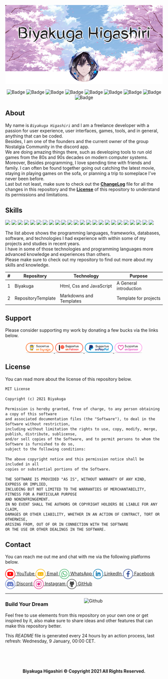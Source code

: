 <!-- Logo (Header) -->
<p align="center">
    <a href="https://github.com/Biyakuga/Biyakuga/tree/main/Images/Backgrounds/Background_001.png">
        <img src="https://github.com/Biyakuga/Biyakuga/blob/main/Images/Backgrounds/Background_001.png"
        title="Background 001 - Sakura Trees with Profile"
        alt="Background" />
    </a>
</p>

<!-- Badges: https://shields.io/ -->
<p align="center">
    <img src="https://badges.pufler.dev/visits/Biyakuga/Biyakuga?style=flat&color=red&logo=github&label=views"
    title="Badge 00 - GitHub Profile Views"
    alt="Badge" />
    <img src="https://img.shields.io/github/downloads/Biyakuga/Biyakuga/total?logo=GitHub"
    title="Badge 01 - GitHub All Releases"
    alt="Badge" />
    <img src="https://img.shields.io/github/contributors/Biyakuga/Biyakuga?logo=GitHub"
    title="Badge 02 - GitHub Contributors"
    alt="Badge" />
    <img src="https://img.shields.io/github/license/Biyakuga/Biyakuga?logo=GitHub"
    title="Badge 03 - GitHub License"
    alt="Badge" />
    <img src="https://img.shields.io/github/issues/Biyakuga/Biyakuga?logo=GitHub"
    title="Badge 04 - GitHub Issues"
    alt="Badge" />
    <img src="https://img.shields.io/github/forks/Biyakuga/Biyakuga?logo=GitHub"
    title="Badge 05 - GitHub All Fforks"
    alt="Badge" />
    <img src="https://img.shields.io/github/v/release/Biyakuga/Biyakuga?logo=GitHub"
    title="Badge 06 - GitHub Release By Date"
    alt="Badge" />
    <img src="https://img.shields.io/github/repo-size/Biyakuga/Biyakuga?label=size&logo=GitHub"
    title="Badge 07 - GitHub Repo Size"
    alt="Badge" />
    <img src="https://img.shields.io/github/stars/Biyakuga/Biyakuga?logo=GitHub"
    title="Badge 08 - GitHub Repo Stars"
    alt="Badge" />
</p>

<!-- About Me -->
## About
My name is _`Biyakuga Higashiri`_ and I am a freelance developer with a passion for user experience, user interfaces, games, tools, and in general, anything that can be coded.<br>
Besides, I am one of the founders and the current owner of the group Nostalgia Community in the discord app.<br>
We are doing amazing things there, such as developing tools to run old games from the 80s and 90s decades on modern computer  systems.<br>
Moreover, Besides programming, I love spending time with friends and family. I can often be found together going out catching the latest movie, staying in playing games on the sofa, or planning a trip to someplace I've never been before.<br>
Last but not least, make sure to check out the [**ChangeLog**](CHANGELOG.md "Versions File") file for all the changes in this repository and the [**License**](LICENSE.md) of this repository to understand its permissions and limitations.

<!-- My Skills -->
## Skills
<!-- Badges: https://shields.io/ -->
<p>
<!-- Orange -->
<img src="http://img.shields.io/badge/-Postman-ff6c37?style=flat&logo=postman&logoColor=ffffff" />
<img src="http://img.shields.io/badge/-Git-ec5a3d?style=flat&logo=git&logoColor=ffffff" />
<img src="https://img.shields.io/badge/-Html-dd4b25?style=flat&logo=html5&logoColor=ffffff" />
<!-- Red -->
<img src="https://img.shields.io/badge/-MsSql-cc2927?style=flat&logo=microsoft-sql-server&logoColor=ffffff" />
<img src="http://img.shields.io/badge/-Java-ec2024?style=flat&logo=java&logoColor=ffffff" />
<img src="http://img.shields.io/badge/-Angular-d6002f?style=flat&logo=angular&logoColor=ffffff" />
<!-- Yellow -->
<img src="https://img.shields.io/badge/-JavaScript-d5b422?style=flat&logo=javascript&logoColor=ffffff" />
<img src="https://img.shields.io/badge/-MySql-f08d00?style=flat&logo=mysql&logoColor=ffffff" />
<!-- Green -->
<img src="http://img.shields.io/badge/-Spring-6db33f?style=flat&logo=spring&logoColor=ffffff" />
<img src="https://img.shields.io/badge/-MongoDb-4ca449?style=flat&logo=mongodb&logoColor=ffffff" />
<img src="https://img.shields.io/badge/-Node.js-3c873a?style=flat&logo=node.js&logoColor=ffffff" />
<img src="http://img.shields.io/badge/-Vue-41b883?style=flat&logo=vue.js&logoColor=ffffff" />
<!-- Blue -->
<img src="https://img.shields.io/badge/-SqlLite-6cb9e1?style=flat&logo=sqlite&logoColor=ffffff" />
<img src="http://img.shields.io/badge/-Python-407cab?style=flat&logo=python&logoColor=ffffff" />
<img src="https://img.shields.io/badge/-PostgreSql-31648c?style=flat&logo=postgresql&logoColor=ffffff" />
<img src="http://img.shields.io/badge/-TypeScript-2f74c0?style=flat&logo=typescript&logoColor=ffffff" />
<img src="https://img.shields.io/badge/-Windows-0078d6?style=flat&logo=windows&logoColor=ffffff" />
<img src="https://img.shields.io/badge/-Css-254bdd?style=flat&logo=css3&logoColor=ffffff" />
<!-- Purple -->
<img src="https://img.shields.io/badge/-Bootstrap-563d7c?style=flat&logo=bootstrap&logoColor=ffffff" />
<img src="https://img.shields.io/badge/-Heroku-430098?style=flat&logo=heroku&logoColor=ffffff" />
<img src="http://img.shields.io/badge/-CSharp-2b0169?style=flat&logo=c-sharp&logoColor=ffffff" />
<!-- Black -->
<img src="https://img.shields.io/badge/-GitHub-323232?style=flat&logo=github&logoColor=ededed" />
<img src="https://img.shields.io/badge/-Medium-121212?style=flat&logo=medium&logoColor=ededed" />
<img src="https://img.shields.io/badge/-React-000000?style=flat&logo=react&logoColor=ededed" />
</p>
<p>
The list above shows the programming languages, frameworks, databases, software, and technologies I had experience with within some of my projects and studies in recent years.<br>
I have in some of those technologies and programming languages more advanced knowledge and experiences than others.<br>
Please make sure to check out my repository to find out more about my skills and knowledge.
</p>

<!-- Table (Favorite Repository) -->
| # | Repository         | Technology               | Purpose                |
|---|--------------------|--------------------------|------------------------|
| 1 | Biyakuga           | Html, Css and JavaScript | A General introduction |
| 2 | RepositoryTemplate | Markdowns and Templates  | Template for projects  |

<!-- Widgets Repository Version 01- https://github.com/anuraghazra/github-readme-stats -->
<!--
[![Biyakuga's Github Stats](https://github-readme-stats.vercel.app/api?username=biyakuga&show_icons=true&hide_border=true&bg_color=5d5d5d&title_color=da69ac&text_color=e5e5e5&icon_color=da69ac)](https://github.com/Biyakuga)
[![Most Used Languages](https://github-readme-stats.vercel.app/api/top-langs/?username=biyakuga&layout=compact&hide_border=true&bg_color=5d5d5d&langs_count=7&title_color=5094f0&text_color=e5e5e5&card_width=445)](https://github.com/Biyakuga)
-->

<!-- Widgets Repository Version 02- https://github.com/anuraghazra/github-readme-stats -->
<!--
<p align=center>
    <a href="https://github.com/Biyakuga" title="Biyakuga Github Stats">
       <img height=175 align="center" src="https://github-readme-stats.vercel.app/api?username=biyakuga&show_icons=true&hide_border=false&bg_color=0d1117&title_color=da69ac&text_color=e5e5e5&icon_color=da69ac" />
    </a>
    <a href="https://github.com/Biyakuga" title="Most Used Languages">
     <img height=175 align="center" src="https://github-readme-stats.vercel.app/api/top-langs/?username=biyakuga&layout=compact&hide_border=false&bg_color=0d1117&langs_count=5&title_color=5094f0&text_color=e5e5e5&card_width=370" />
    </a>
</p>
-->

<!-- Support Me -->
## Support
Please consider supporting my work by donating a few bucks via the links below.

<p align="center">
  <a href="https://www.buymeacoffee.com/" target="_blank">
    <img width="18%" alt="Buy me a coffee" 
    src="https://github.com/Biyakuga/Biyakuga/blob/main/Images/Icons/Support/BuyCoffee.png" />
  </a>
  <a href="https://www.patreon.com/" target="_blank">
    <img width="18%" alt="Check my Patreon" 
    src="https://github.com/Biyakuga/Biyakuga/blob/main/Images/Icons/Support/Patreon.png" />
  </a>
  <a href="https://www.paypal.com" target="_blank">
      <img width="18%" alt="Donate with Paypal" 
      src="https://github.com/Biyakuga/Biyakuga/blob/main/Images/Icons/Support/PayPal.png" />
  </a>
  <a href="https://github.com/sponsors/" target="_blank">
      <img width="18%" alt="Buy me a coffee" 
      src="https://github.com/Biyakuga/Biyakuga/blob/main/Images/Icons/Support/Sponsor.png" />
  </a>
</p>

<!-- Repository License -->
## License
You can read more about the license of this repository below.

    MIT License
    
    Copyright (c) 2021 Biyakuga

    Permission is hereby granted, free of charge, to any person obtaining a copy of this software
    and associated documentation files (the "Software"), to deal in the Software without restriction,
    including without limitation the rights to use, copy, modify, merge, publish, distribute, sublicense,
    and/or sell copies of the Software, and to permit persons to whom the Software is furnished to do so,
    subject to the following conditions:

    The above copyright notice and this permission notice shall be included in all
    copies or substantial portions of the Software.

    THE SOFTWARE IS PROVIDED "AS IS", WITHOUT WARRANTY OF ANY KIND, EXPRESS OR IMPLIED,
    INCLUDING BUT NOT LIMITED TO THE WARRANTIES OF MERCHANTABILITY, FITNESS FOR A PARTICULAR PURPOSE
    AND NONINFRINGEMENT.
    IN NO EVENT SHALL THE AUTHORS OR COPYRIGHT HOLDERS BE LIABLE FOR ANY CLAIM,
    DAMAGES OR OTHER LIABILITY, WHETHER IN AN ACTION OF CONTRACT, TORT OR OTHERWISE,
    ARISING FROM, OUT OF OR IN CONNECTION WITH THE SOFTWARE
    OR THE USE OR OTHER DEALINGS IN THE SOFTWARE.

<!-- Contact Me -->
## Contact
You can reach me out me and chat with me via the following platforms below.
<p>
<a align="center" href="https://www.youtube.com/"> 
    <img align="center" high="32" width="32"
    src="https://github.com/Biyakuga/Biyakuga/blob/main/Images/Icons/Contact/Youtube.png" 
    title="Icon 01 - YouTube"
    alt="Icon"> YouTube
</a>
<a align="center" href="https://outlook.com/"> 
    <img align="center" high="32" width="32" 
    src="https://github.com/Biyakuga/Biyakuga/blob/main/Images/Icons/Contact/Mail.png" 
    title="Icon 02 - Email" 
    alt="Icon"> Email
</a>
<a align="center" href="https://www.whatsapp.com/"> 
    <img align="center" high="32" width="32"
    src="https://github.com/Biyakuga/Biyakuga/blob/main/Images/Icons/Contact/Whatsapp.png" 
    title="Icon 03 - Whatsapp"
    alt="Icon"> WhatsApp
</a>
<a align="center" href="https://linkedin.com/"> 
    <img align="center" high="32" width="32"
    src="https://github.com/Biyakuga/Biyakuga/blob/main/Images/Icons/Contact/Linkedin.png" 
    title="Badge 04 - Linkedin"
    alt="Icon"> LinkedIn
</a>
<a align="center" href="https://www.facebook.com/"> 
    <img align="center" high="32" width="32"
    src="https://github.com/Biyakuga/Biyakuga/blob/main/Images/Icons/Contact/Facebook.png" 
    title="Icon 05 - Facebook"
    alt="Icon"> Facebook
</a>
<a align="center" href="https://discordapp.com/"> 
    <img align="center" high="32" width="32"
    src="https://github.com/Biyakuga/Biyakuga/blob/main/Images/Icons/Contact/Discord.png" 
    title="Icon 06 - Discord"
    alt="Icon"> Discord
</a>
<a align="center" href="https://www.instagram.com/"> 
    <img align="center" high="32" width="32"
    src="https://github.com/Biyakuga/Biyakuga/blob/main/Images/Icons/Contact/Instagram.png" 
    title="Icon 07 - Instagram"
    alt="Icon"> Instagram
</a>
<a align="center" href="https://github.com/"> 
    <img align="center" high="32" width="32" 
    src="https://github.com/Biyakuga/Biyakuga/blob/main/Images/Icons/Contact/Github.png" 
    title="Icon 08 - GitHub"
    alt="Icon"> GitHub
</a>
</p>

<!-- Extra (Footer) -->
---
<img width="50%" align="right" alt="Github" src="https://imgur.com/g5vpjVO.png" />
<h3>Build Your Dream</h3>
<p align="left">Feel free to use elements from this repository on your own one or get inspired by it, also make sure to share ideas and other features that can make this repository better.</p>
<p align="left">This <i>README</i> file is generated every 24 hours by an action process, last refresh: Wednesday, 9 January, 00:00 CET.</p><br><br><br>
<p align="center"><b>Biyakuga Higashiri © Copyright 2021 All Rights Reserved.</b></p>

